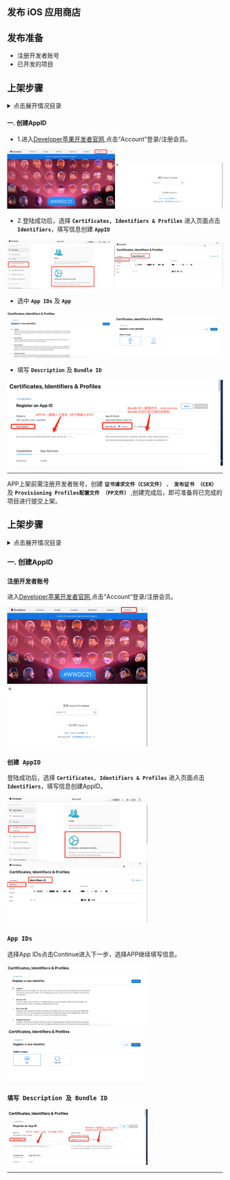 发布 iOS 应用商店
---
## 发布准备

- 注册开发者账号
- 已开发的项目

## 上架步骤

<details>
<summary>点击展开情况目录</summary>

- 一.创建AppID
<!-- - 二.创建证书请求文件
- 三.创建发布证书
- 四.创建ProvisioningProfiles配置文件
- 五.在AppStore创建应用  
- 六.打包上架 -->

</details>

#### 一. 创建AppID 

- 1.进入[Developer苹果开发者官网](https://developer.apple.com),点击“Account”登录/注册会员。

<img src="./img/01.png" width="50%" height="50%" /><img src="./img/02.png" width="50%" height="50%" />


- 2.登陆成功后，选择 **`Certificates, Identifiers & Profiles`** 进入页面点击  **`Identifiers`**，填写信息创建 **`AppID`**

<img src="./img/03.png" width="50%" height="50%" /><img src="./img/04.png" width="50%" height="50%" />

- 选中 **`App IDs`** 及 **`App`** 

<img src="./img/05.png" width="50%" height="50%" /><img src="./img/06.png" width="50%" height="50%" />

- 填写 **`Description`** 及 **`Bundle ID`** 

<img src="./img/07.png"/>

---

APP上架前需注册开发者账号，创建 **`证书请求文件（CSR文件）`** 、 **`发布证书 （CER）`** 及 **`Provisioning Profiles配置文件 （PP文件）`** ,创建完成后，即可准备将已完成的项目进行提交上架。

## 上架步骤

<details>
<summary>点击展开情况目录</summary>

- 一.创建AppID

</details>

### 一. 创建AppID

### `注册开发者账号`

进入[Developer苹果开发者官网](https://developer.apple.com),点击“Account”登录/注册会员。

<img src="./img/01.png" width="65%" height="65%" />  
<img src="./img/02.png" width="65%" height="65%" />

### `创建 AppID`

登陆成功后，选择 **`Certificates, Identifiers & Profiles`** 进入页面点击  **`Identifiers`**，填写信息创建AppID。

<img src="./img/03.png" width="65%" height="65%" />  
<img src="./img/04.png" width="65%" height="65%" />

### `App IDs`
选择App IDs点击Continue进入下一步，选择APP继续填写信息。

<img src="./img/05.png" width="65%" height="65%" />  
<img src="./img/06.png" width="65%" height="65%" />

### `填写 Description 及 Bundle ID`

<img src="./img/07.png" width="65%" height="65%"/>

---

<!-- ### 二. 创建证书请求文件 -->
